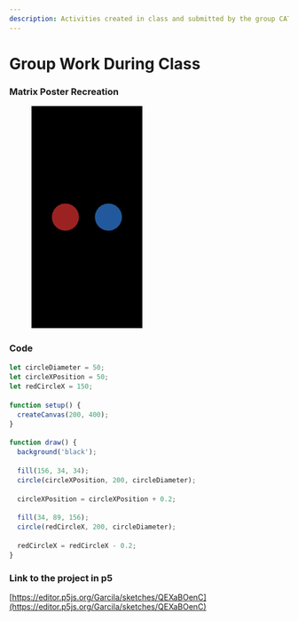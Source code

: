 ```yaml
---
description: Activities created in class and submitted by the group CAT
---
```


# Group Work During Class

### Matrix Poster Recreation

<figure><img src="../.gitbook/assets/matrix.gif" alt=""><figcaption></figcaption></figure>

### Code

```javascript
let circleDiameter = 50;
let circleXPosition = 50;
let redCircleX = 150;

function setup() {
  createCanvas(200, 400);
}

function draw() {
  background('black');

  fill(156, 34, 34);
  circle(circleXPosition, 200, circleDiameter);
  
  circleXPosition = circleXPosition + 0.2;
  
  fill(34, 89, 156);
  circle(redCircleX, 200, circleDiameter);
  
  redCircleX = redCircleX - 0.2;
}
```

### Link to the project in p5

[https://editor.p5js.org/Garcila/sketches/QEXaBOenC](https://editor.p5js.org/Garcila/sketches/QEXaBOenC)
